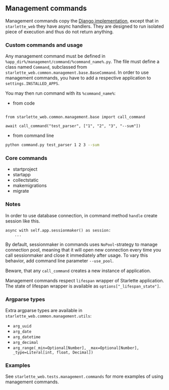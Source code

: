 ## Management commands

Management commands copy the [Django implementation](https://docs.djangoproject.com/en/4.1/howto/custom-management-commands/), 
except that in `starlette_web` they have async handlers. They are designed to run isolated piece of execution
and thus do not return anything.

### Custom commands and usage

Any management command must be defined in `%app_dir%/management/command/%command_name%.py`.
The file must define a class named `Command`, subclassed from `starlette_web.common.management.base.BaseCommand`.
In order to use management commands, you have to add a respective application to `settings.INSTALLED_APPS`.

You may then run command with its `%command_name%`: 

- from code

```python3

from starlette_web.common.management.base import call_command

await call_command("test_parser", ["1", "2", "3", "--sum"])
```

- from command line

```bash
python command.py test_parser 1 2 3 --sum
```

### Core commands

- startproject
- startapp
- collectstatic
- makemigrations
- migrate

### Notes

In order to use database connection, in command method `handle` create session like this.

```python3
async with self.app.sessionmaker() as session:
    ...
```

By default, sessionmaker in commands uses `NoPool`-strategy to manage connection pool, meaning that
it will open new connection every time you call sessionmaker and close it immediately after usage.
To vary this behavior, add command line parameter `--use_pool`.

Beware, that any `call_command` creates a new instance of application.

Management commands respect `lifespan` wrapper of Starlette application. 
The state of lifespan wrapper is available as `options["_lifespan_state"]`.

### Argparse types

Extra argparse types are available in `starlette_web.common.management.utils`:

- `arg_uuid`
- `arg_date`
- `arg_datetime`
- `arg_decimal`
- `arg_range(_min=Optional[Number], _max=Optional[Number], _type=Literal[int, float, Decimal])`

### Examples

See `starlette_web.tests.management.commands` for more examples of using management commands.
